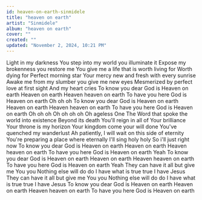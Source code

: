 ```yaml
---
id: heaven-on-earth-sinmidele
title: "heaven on earth"
artist: "Sinmidele"
album: "heaven on earth"
cover: ""
created: ""
updated: "November 2, 2024, 10:21 PM"
---
```


Light in my darkness
You step into my world you illuminate it
Expose my brokenness you restore me
You give me a life that is worth living for
Worth dying for
Perfect morning star
Your mercy new and fresh with every sunrise
Awake me from my slumber you give me new eyes
Mesmerized by perfect love at first sight
And my heart cries
To know you dear God is
Heaven on earth
Heaven on earth
Heaven heaven on earth
To have you here God is
Heaven on earth
Oh oh oh
To know you dear God is
Heaven on earth
Heaven on earth
Heaven heaven on earth
To have you here God is
Heaven on earth
Oh oh oh
Oh oh oh oh
Oh ageless One
The Word that spoke the world into existence
Beyond its death You'll reign in all of Your brilliance
Your throne is my horizon
Your kingdom come your will done
You've quenched my wanderlust
Ah patiently, I will wait on this side of eternity
You're preparing a place where eternally
I'll sing holy holy
So i'll just right now
To know you dear God is
Heaven on earth
Heaven on earth
Heaven heaven on earth
To have you here God is
Heaven on earth
Yeah
To know you dear God is
Heaven on earth
Heaven on earth
Heaven heaven on earth
To have you here God is
Heaven on earth
Yeah
They can have it all but give me
You you
Nothing else will do do
I have what is true true
I have Jesus
They can have it all but give me
You you
Nothing else will do do
I have what is true true
I have Jesus
To know you dear God is
Heaven on earth
Heaven on earth
Heaven heaven on earth
To have you here God is
Heaven on earth
